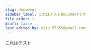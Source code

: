 ```yaml
---
slug: document
sidebar_label: これはテストdocumentです
file_order: 1
draft: false
last_edited_by: eito.55855@gmail.com
---
```

これはテスト